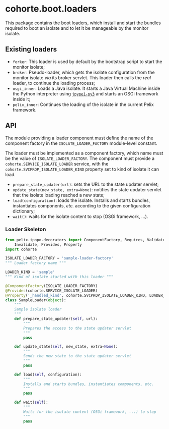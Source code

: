# cohorte.boot.loaders

This package contains the boot loaders, which install and start the bundles required to boot an isolate and to let it be manageable by the monitor isolate.

## Existing loaders

* ``forker``: This loader is used by default by the bootstrap script to start the monitor isolate;
* ``broker``: Pseudo-loader, which gets the isolate configuration from the monitor isolate *via* its broker servlet. This loader then calls the *real* loader, to continue the loading process;
* ``osgi_inner``: Loads a Java isolate. It starts a Java Virtual Machine inside the Python interpreter using [``jpype1-py3``](https://pypi.python.org/pypi/JPype1-py3) and starts an OSGi framework inside it;
* ``pelix_inner``: Continues the loading of the isolate in the current Pelix framework.

## API

The module providing a loader component must define the name of the component factory in the ``ISOLATE_LOADER_FACTORY`` module-level constant.

The loader must be implemented as a component factory, which name must be the value of ``ISOLATE_LOADER_FACTORY``. The component must provide a ``cohorte.SERVICE_ISOLATE_LOADER`` service, with the ``cohorte.SVCPROP_ISOLATE_LOADER_KIND`` property set to kind of isolate it can load.

* ``prepare_state_updater(url)``: sets the URL to the state updater servlet;
* ``update_state(new_state, extra=None)``: notifies the state updater servlet that the isolate loading reached a new state;
* ``load(configuration)``: loads the isolate. Installs and starts bundles, instantiates components, *etc.* according to the given configuration dictionary;
* ``wait()``: waits for the isolate content to stop (OSGi framework, ...).

### Loader Skeleton

```python
from pelix.ipopo.decorators import ComponentFactory, Requires, Validate, \
    Invalidate, Provides, Property
import cohorte

ISOLATE_LOADER_FACTORY = 'sample-loader-factory'
""" Loader factory name """

LOADER_KIND = 'sample'
""" Kind of isolate started with this loader """

@ComponentFactory(ISOLATE_LOADER_FACTORY)
@Provides(cohorte.SERVICE_ISOLATE_LOADER)
@Property('_handled_kind', cohorte.SVCPROP_ISOLATE_LOADER_KIND, LOADER_KIND)
class SampleLoader(object):
    """
    Sample isolate loader
    """
    def prepare_state_updater(self, url):
        """
        Prepares the access to the state updater servlet
        """
        pass

    def update_state(self, new_state, extra=None):
        """
        Sends the new state to the state updater servlet
        """
        pass

    def load(self, configuration):
        """
        Installs and starts bundles, instantiates components, etc.
        """
        pass

    def wait(self):
        """
        Waits for the isolate content (OSGi framework, ...) to stop
        """
        pass
```
